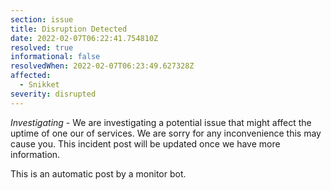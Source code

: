 ```yaml
---
section: issue
title: Disruption Detected
date: 2022-02-07T06:22:41.754810Z
resolved: true
informational: false
resolvedWhen: 2022-02-07T06:23:49.627328Z
affected:
  - Snikket
severity: disrupted
---
```

*Investigating* - We are investigating a potential issue that might affect the uptime of one our of services. We are sorry for any inconvenience this may cause you. This incident post will be updated once we have more information.

This is an automatic post by a monitor bot.
        